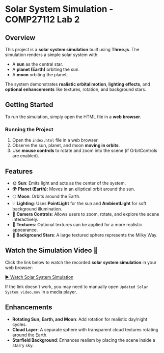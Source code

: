 # Solar System Simulation - COMP27112 Lab 2

## Overview
This project is a **solar system simulation** built using **Three.js**. The simulation renders a simple solar system with:
- A **sun** as the central star.
- A **planet (Earth)** orbiting the sun.
- A **moon** orbiting the planet.

The system demonstrates **realistic orbital motion**, **lighting effects**, and **optional enhancements** like textures, rotation, and background stars.

## Getting Started
To run the simulation, simply open the HTML file in a **web browser**.

### Running the Project
1. Open the `index.html` file in a web browser.
2. Observe the sun, planet, and moon **moving in orbits**.
3. Use **mouse controls** to rotate and zoom into the scene (if OrbitControls are enabled).

## Features
- 🌞 **Sun**: Emits light and acts as the center of the system.
- 🌍 **Planet (Earth)**: Moves in an elliptical orbit around the sun.
- 🌕 **Moon**: Orbits around the Earth.
- 💡 **Lighting**: Uses **PointLight** for the sun and **AmbientLight** for soft background illumination.
- 🎥 **Camera Controls**: Allows users to zoom, rotate, and explore the scene interactively.
- 🎨 **Textures**: Optional textures can be applied for a more realistic appearance.
- 🌌 **Background Stars**: A large textured sphere represents the Milky Way.

## Watch the Simulation Video 🎥
Click the link below to watch the recorded **solar system simulation** in your web browser:

[▶ Watch Solar System Simulation](./Solar%20System%20Video%20.mp4)

If the link doesn't work, you may need to manually open `Updated Solar System video.mov` in a media player.

## Enhancements
- **Rotating Sun, Earth, and Moon**: Add rotation for realistic day/night cycles.
- **Cloud Layer**: A separate sphere with transparent cloud textures rotating around the Earth.
- **Starfield Background**: Enhances realism by placing the scene inside a starry sky.
